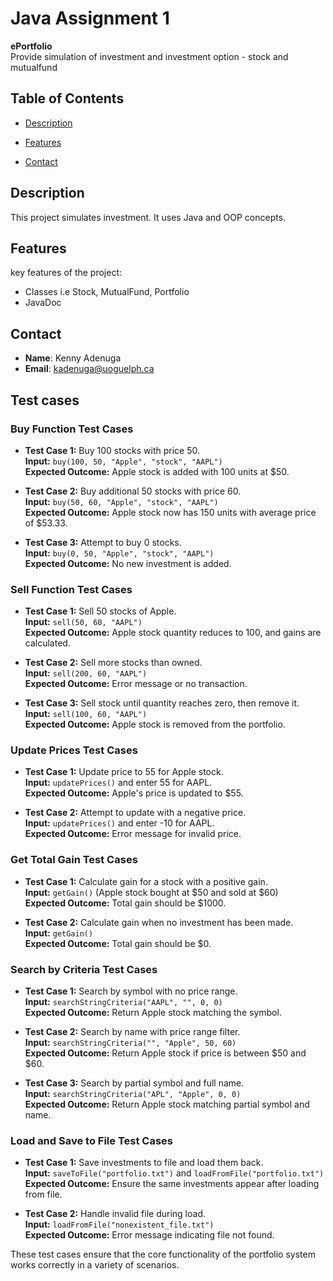 # Java Assignment 1

**ePortfolio**  
Provide simulation of investment and investment option - stock and mutualfund

## Table of Contents

- [Description](#description)

- [Features](#features)

- [Contact](#contact)

## Description

This project simulates investment. It uses Java and OOP concepts.

## Features

key features of the project:

- Classes i.e Stock, MutualFund, Portfolio
- JavaDoc

## Contact

- **Name**: Kenny Adenuga
- **Email**: kadenuga@uoguelph.ca

## Test cases

### **Buy Function Test Cases**

- **Test Case 1:** Buy 100 stocks with price 50.  
  **Input:** `buy(100, 50, "Apple", "stock", "AAPL")`  
  **Expected Outcome:** Apple stock is added with 100 units at $50.

- **Test Case 2:** Buy additional 50 stocks with price 60.  
  **Input:** `buy(50, 60, "Apple", "stock", "AAPL")`  
  **Expected Outcome:** Apple stock now has 150 units with average price of $53.33.

- **Test Case 3:** Attempt to buy 0 stocks.  
  **Input:** `buy(0, 50, "Apple", "stock", "AAPL")`  
  **Expected Outcome:** No new investment is added.

### **Sell Function Test Cases**

- **Test Case 1:** Sell 50 stocks of Apple.  
  **Input:** `sell(50, 60, "AAPL")`  
  **Expected Outcome:** Apple stock quantity reduces to 100, and gains are calculated.

- **Test Case 2:** Sell more stocks than owned.  
  **Input:** `sell(200, 60, "AAPL")`  
  **Expected Outcome:** Error message or no transaction.

- **Test Case 3:** Sell stock until quantity reaches zero, then remove it.  
  **Input:** `sell(100, 60, "AAPL")`  
  **Expected Outcome:** Apple stock is removed from the portfolio.

### **Update Prices Test Cases**

- **Test Case 1:** Update price to 55 for Apple stock.  
  **Input:** `updatePrices()` and enter 55 for AAPL.  
  **Expected Outcome:** Apple's price is updated to $55.

- **Test Case 2:** Attempt to update with a negative price.  
  **Input:** `updatePrices()` and enter -10 for AAPL.  
  **Expected Outcome:** Error message for invalid price.

### **Get Total Gain Test Cases**

- **Test Case 1:** Calculate gain for a stock with a positive gain.  
  **Input:** `getGain()` (Apple stock bought at $50 and sold at $60)  
  **Expected Outcome:** Total gain should be $1000.

- **Test Case 2:** Calculate gain when no investment has been made.  
  **Input:** `getGain()`  
  **Expected Outcome:** Total gain should be $0.

### **Search by Criteria Test Cases**

- **Test Case 1:** Search by symbol with no price range.  
  **Input:** `searchStringCriteria("AAPL", "", 0, 0)`  
  **Expected Outcome:** Return Apple stock matching the symbol.

- **Test Case 2:** Search by name with price range filter.  
  **Input:** `searchStringCriteria("", "Apple", 50, 60)`  
  **Expected Outcome:** Return Apple stock if price is between $50 and $60.

- **Test Case 3:** Search by partial symbol and full name.  
  **Input:** `searchStringCriteria("APL", "Apple", 0, 0)`  
  **Expected Outcome:** Return Apple stock matching partial symbol and name.

### **Load and Save to File Test Cases**

- **Test Case 1:** Save investments to file and load them back.  
  **Input:** `saveToFile("portfolio.txt")` and `loadFromFile("portfolio.txt")`  
  **Expected Outcome:** Ensure the same investments appear after loading from file.

- **Test Case 2:** Handle invalid file during load.  
  **Input:** `loadFromFile("nonexistent_file.txt")`  
  **Expected Outcome:** Error message indicating file not found.

These test cases ensure that the core functionality of the portfolio system works correctly in a variety of scenarios.
